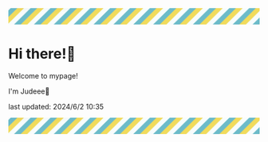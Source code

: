 <!-- Header image -->
<img src="./pokemon/pokemon_39.png" width="1000">

# Hi there!👋

Welcome to mypage!

I'm Judeee🐷

last updated: 2024/6/2 10:35

<!-- Footer image -->
<img src="./pokemon/pokemon_39.png" width="1000">
